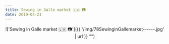 ```yaml
---
title: Sewing in Galle market 🇱🇰 📷
date: 2019-04-21
---
```


<center>!['Sewing in Galle market 🇱🇰 📷']({{ '/img/78SewinginGallemarket------.jpg' | url }} "")</center>